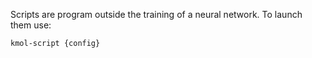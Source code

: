 
Scripts are program outside the training of a neural network. To launch them use:

```bash
kmol-script {config}
```

